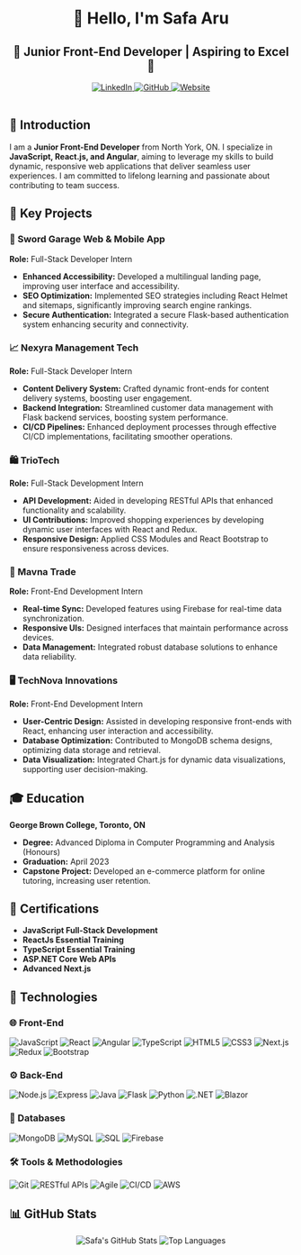 <h1 align="center">👋 Hello, I'm Safa Aru</h1>
<h2 align="center">🌟 Junior Front-End Developer | Aspiring to Excel 🌟</h2>

<div align="center">
  <a href="https://linkedin.com/in/safaaru">
    <img src="https://img.shields.io/badge/LinkedIn-%230077B5.svg?&style=for-the-badge&logo=linkedin&logoColor=white" alt="LinkedIn"/>
  </a>
  <a href="https://github.com/arusafa">
    <img src="https://img.shields.io/badge/GitHub-%23121011.svg?&style=for-the-badge&logo=github&logoColor=white" alt="GitHub"/>
  </a>
  <a href="https://www.arusafa.ca">
    <img src="https://img.shields.io/badge/Website-%23FF7139.svg?&style=for-the-badge&logo=google-chrome&logoColor=white" alt="Website"/>
  </a>
</div>

<br/>

## 📜 Introduction

I am a **Junior Front-End Developer** from North York, ON. I specialize in **JavaScript, React.js, and Angular**, aiming to leverage my skills to build dynamic, responsive web applications that deliver seamless user experiences. I am committed to lifelong learning and passionate about contributing to team success.

## 🚀 Key Projects

### 🚗 Sword Garage Web & Mobile App
**Role:** Full-Stack Developer Intern
- **Enhanced Accessibility:** Developed a multilingual landing page, improving user interface and accessibility.
- **SEO Optimization:** Implemented SEO strategies including React Helmet and sitemaps, significantly improving search engine rankings.
- **Secure Authentication:** Integrated a secure Flask-based authentication system enhancing security and connectivity.

### 📈 Nexyra Management Tech
**Role:** Full-Stack Developer Intern
- **Content Delivery System:** Crafted dynamic front-ends for content delivery systems, boosting user engagement.
- **Backend Integration:** Streamlined customer data management with Flask backend services, boosting system performance.
- **CI/CD Pipelines:** Enhanced deployment processes through effective CI/CD implementations, facilitating smoother operations.

### 🛍️ TrioTech
**Role:** Full-Stack Development Intern
- **API Development:** Aided in developing RESTful APIs that enhanced functionality and scalability.
- **UI Contributions:** Improved shopping experiences by developing dynamic user interfaces with React and Redux.
- **Responsive Design:** Applied CSS Modules and React Bootstrap to ensure responsiveness across devices.

### 🏪 Mavna Trade
**Role:** Front-End Development Intern
- **Real-time Sync:** Developed features using Firebase for real-time data synchronization.
- **Responsive UIs:** Designed interfaces that maintain performance across devices.
- **Data Management:** Integrated robust database solutions to enhance data reliability.

### 🖥️ TechNova Innovations
**Role:** Front-End Development Intern
- **User-Centric Design:** Assisted in developing responsive front-ends with React, enhancing user interaction and accessibility.
- **Database Optimization:** Contributed to MongoDB schema designs, optimizing data storage and retrieval.
- **Data Visualization:** Integrated Chart.js for dynamic data visualizations, supporting user decision-making.

## 🎓 Education

**George Brown College, Toronto, ON**
- **Degree:** Advanced Diploma in Computer Programming and Analysis (Honours)
- **Graduation:** April 2023
- **Capstone Project:** Developed an e-commerce platform for online tutoring, increasing user retention.

## 🏅 Certifications

- **JavaScript Full-Stack Development**
- **ReactJs Essential Training**
- **TypeScript Essential Training**
- **ASP.NET Core Web APIs**
- **Advanced Next.js**

## 🔧 Technologies

### 🌐 Front-End
![JavaScript](https://img.shields.io/badge/-JavaScript-F7DF1E?style=flat-square&logo=javascript&logoColor=black)
![React](https://img.shields.io/badge/-React-61DAFB?style=flat-square&logo=react&logoColor=black)
![Angular](https://img.shields.io/badge/-Angular-E23237?style=flat-square&logo=angular&logoColor=white)
![TypeScript](https://img.shields.io/badge/-TypeScript-3178C6?style=flat-square&logo=typescript&logoColor=white)
![HTML5](https://img.shields.io/badge/-HTML5-E34F26?style=flat-square&logo=html5&logoColor=white)
![CSS3](https://img.shields.io/badge/-CSS3-1572B6?style=flat-square&logo=css3&logoColor=white)
![Next.js](https://img.shields.io/badge/-Next.js-000000?style=flat-square&logo=next.js&logoColor=white)
![Redux](https://img.shields.io/badge/-Redux-764ABC?style=flat-square&logo=redux&logoColor=white)
![Bootstrap](https://img.shields.io/badge/-Bootstrap-7952B3?style=flat-square&logo=bootstrap&logoColor=white)

### ⚙️ Back-End
![Node.js](https://img.shields.io/badge/-Node.js-339933?style=flat-square&logo=node-dot-js&logoColor=white)
![Express](https://img.shields.io/badge/-Express-000000?style=flat-square&logo=express&logoColor=white)
![Java](https://img.shields.io/badge/-Java-007396?style=flat-square&logo=java&logoColor=white)
![Flask](https://img.shields.io/badge/-Flask-000000?style=flat-square&logo=flask&logoColor=white)
![Python](https://img.shields.io/badge/-Python-3776AB?style=flat-square&logo=python&logoColor=white)
![.NET](https://img.shields.io/badge/-.NET-512BD4?style=flat-square&logo=dot-net&logoColor=white)
![Blazor](https://img.shields.io/badge/-Blazor-512BD4?style=flat-square&logo=blazor&logoColor=white)

### 💾 Databases
![MongoDB](https://img.shields.io/badge/-MongoDB-47A248?style=flat-square&logo=mongodb&logoColor=white)
![MySQL](https://img.shields.io/badge/-MySQL-4479A1?style=flat-square&logo=mysql&logoColor=white)
![SQL](https://img.shields.io/badge/-SQL-000000?style=flat-square&logo=sqlite&logoColor=white)
![Firebase](https://img.shields.io/badge/-Firebase-FFCA28?style=flat-square&logo=firebase&logoColor=black)

### 🛠 Tools & Methodologies
![Git](https://img.shields.io/badge/-Git-F05032?style=flat-square&logo=git&logoColor=white)
![RESTful APIs](https://img.shields.io/badge/-RESTful%20APIs-009688?style=flat-square&logo=rest&logoColor=white)
![Agile](https://img.shields.io/badge/-Agile-007396?style=flat-square&logo=agile&logoColor=white)
![CI/CD](https://img.shields.io/badge/-CI/CD-512BD4?style=flat-square&logo=github-actions&logoColor=white)
![AWS](https://img.shields.io/badge/-AWS-FF9900?style=flat-square&logo=amazon-aws&logoColor=white)

## 📊 GitHub Stats

<div align="center">
  <img src="https://github-readme-streak-stats.herokuapp.com/?user=arusafa&theme=default&hide_border=true" alt="Safa's GitHub Stats" />
  <img src="https://github-readme-stats.vercel.app/api/top-langs/?username=arusafa&theme=default&hide_border=true&layout=compact" alt="Top Languages" />
</div>

<!-- This README was updated using Markdown -->
